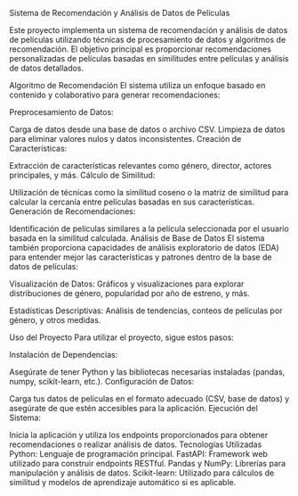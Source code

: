 

Sistema de Recomendación y Análisis de Datos de Películas

Este proyecto implementa un sistema de recomendación y análisis de datos de películas utilizando técnicas de procesamiento de datos y algoritmos de recomendación. El objetivo principal es proporcionar recomendaciones personalizadas de películas basadas en similitudes entre películas y análisis de datos detallados.


Algoritmo de Recomendación
El sistema utiliza un enfoque basado en contenido y colaborativo para generar recomendaciones:

Preprocesamiento de Datos:

Carga de datos desde una base de datos o archivo CSV.
Limpieza de datos para eliminar valores nulos y datos inconsistentes.
Creación de Características:

Extracción de características relevantes como género, director, actores principales, y más.
Cálculo de Similitud:

Utilización de técnicas como la similitud coseno o la matriz de similitud para calcular la cercanía entre películas basadas en sus características.
Generación de Recomendaciones:

Identificación de películas similares a la película seleccionada por el usuario basada en la similitud calculada.
Análisis de Base de Datos
El sistema también proporciona capacidades de análisis exploratorio de datos (EDA) para entender mejor las características y patrones dentro de la base de datos de películas:

Visualización de Datos: Gráficos y visualizaciones para explorar distribuciones de género, popularidad por año de estreno, y más.

Estadísticas Descriptivas: Análisis de tendencias, conteos de películas por género, y otros medidas.

Uso del Proyecto
Para utilizar el proyecto, sigue estos pasos:

Instalación de Dependencias:

Asegúrate de tener Python y las bibliotecas necesarias instaladas (pandas, numpy, scikit-learn, etc.).
Configuración de Datos:

Carga tus datos de películas en el formato adecuado (CSV, base de datos) y asegúrate de que estén accesibles para la aplicación.
Ejecución del Sistema:

Inicia la aplicación y utiliza los endpoints proporcionados para obtener recomendaciones o realizar análisis de datos.
Tecnologías Utilizadas
Python: Lenguaje de programación principal.
FastAPI: Framework web utilizado para construir endpoints RESTful.
Pandas y NumPy: Librerías para manipulación y análisis de datos.
Scikit-learn: Utilizado para cálculos de similitud y modelos de aprendizaje automático si es aplicable.
